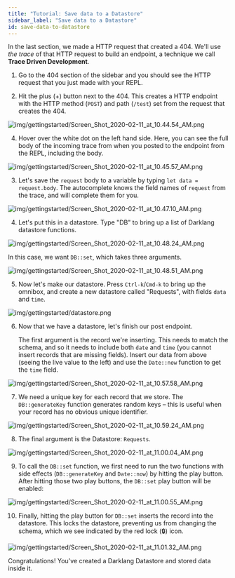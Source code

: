 ```yaml
---
title: "Tutorial: Save data to a Datastore"
sidebar_label: "Save data to a Datastore"
id: save-data-to-datastore
---
```


In the last section, we made a HTTP request that created a 404. We'll use _the
trace_ of that HTTP request to build an endpoint, a technique we call **Trace
Driven Development**.

1. Go to the 404 section of the sidebar and you should see the HTTP request that
   you just made with your REPL.

2. Hit the plus (+) button next to the 404. This creates a HTTP endpoint with
   the HTTP method (`POST`) and path (`/test`) set from the request that creates
   the 404.

![img/gettingstarted/Screen_Shot_2020-02-11_at_10.44.54_AM.png](/img/gettingstarted/Screen_Shot_2020-02-11_at_10.44.54_AM.png)

4. Hover over the white dot on the left hand side. Here, you can see the full
   body of the incoming trace from when you posted to the endpoint from the
   REPL, including the body.

![img/gettingstarted/Screen_Shot_2020-02-11_at_10.45.57_AM.png](/img/gettingstarted/Screen_Shot_2020-02-11_at_10.45.57_AM.png)

3. Let's save the `request` body to a variable by typing
   `let data = request.body`. The autocomplete knows the field names of
   `request` from the trace, and will complete them for you.

![img/gettingstarted/Screen_Shot_2020-02-11_at_10.47.10_AM.png](/img/gettingstarted/Screen_Shot_2020-02-11_at_10.47.10_AM.png)

4. Let's put this in a datastore. Type "DB" to bring up a list of Darklang datastore
   functions.

![img/gettingstarted/Screen_Shot_2020-02-11_at_10.48.24_AM.png](/img/gettingstarted/Screen_Shot_2020-02-11_at_10.48.24_AM.png)

In this case, we want `DB::set`, which takes three arguments.

![img/gettingstarted/Screen_Shot_2020-02-11_at_10.48.51_AM.png](/img/gettingstarted/Screen_Shot_2020-02-11_at_10.48.51_AM.png)

5. Now let's make our datastore. Press `Ctrl-k`/`Cmd-k` to bring up the omnibox,
   and create a new datastore called "Requests", with fields `data` and `time`.

![img/gettingstarted/datastore.png](/img/gettingstarted/datastore.png)

6. Now that we have a datastore, let's finish our post endpoint.

   The first argument is the record we're inserting. This needs to match the
   schema, and so it needs to include both `date` and `time` (you cannot insert
   records that are missing fields). Insert our data from above (seeing the live
   value to the left) and use the `Date::now` function to get the `time` field.

![img/gettingstarted/Screen_Shot_2020-02-11_at_10.57.58_AM.png](/img/gettingstarted/Screen_Shot_2020-02-11_at_10.57.58_AM.png)

7. We need a unique key for each record that we store. The `DB::generateKey`
   function generates random keys &ndash; this is useful when your record has no
   obvious unique identifier.

![img/gettingstarted/Screen_Shot_2020-02-11_at_10.59.24_AM.png](/img/gettingstarted/Screen_Shot_2020-02-11_at_10.59.24_AM.png)

8. The final argument is the Datastore: `Requests`.

![img/gettingstarted/Screen_Shot_2020-02-11_at_11.00.04_AM.png](/img/gettingstarted/Screen_Shot_2020-02-11_at_11.00.04_AM.png)

9. To call the `DB::set` function, we first need to run the two functions with
   side effects (`DB::generateKey` and `Date::now`) by hitting the play button.
   After hitting those two play buttons, the `DB::set` play button will be
   enabled:

![img/gettingstarted/Screen_Shot_2020-02-11_at_11.00.55_AM.png](/img/gettingstarted/Screen_Shot_2020-02-11_at_11.00.55_AM.png)

10. Finally, hitting the play button for `DB::set` inserts the record into the
    datastore. This locks the datastore, preventing us from changing the schema,
    which we see indicated by the red lock (🔒) icon.

![img/gettingstarted/Screen_Shot_2020-02-11_at_11.01.32_AM.png](/img/gettingstarted/Screen_Shot_2020-02-11_at_11.01.32_AM.png)

Congratulations! You've created a Darklang Datastore and stored data inside it.
